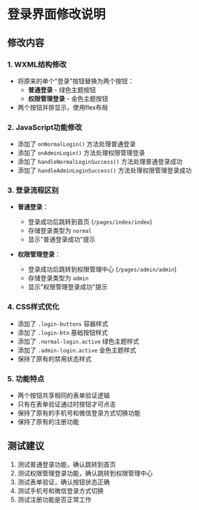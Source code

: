 # 登录界面修改说明

## 修改内容

### 1. WXML结构修改
- 将原来的单个"登录"按钮替换为两个按钮：
  - **普通登录** - 绿色主题按钮
  - **权限管理登录** - 金色主题按钮
- 两个按钮并排显示，使用flex布局

### 2. JavaScript功能修改
- 添加了 `onNormalLogin()` 方法处理普通登录
- 添加了 `onAdminLogin()` 方法处理权限管理登录
- 添加了 `handleNormalLoginSuccess()` 方法处理普通登录成功
- 添加了 `handleAdminLoginSuccess()` 方法处理权限管理登录成功

### 3. 登录流程区别
- **普通登录**：
  - 登录成功后跳转到首页 (`/pages/index/index`)
  - 存储登录类型为 `normal`
  - 显示"普通登录成功"提示

- **权限管理登录**：
  - 登录成功后跳转到权限管理中心 (`/pages/admin/admin`)
  - 存储登录类型为 `admin`
  - 显示"权限管理登录成功"提示

### 4. CSS样式优化
- 添加了 `.login-buttons` 容器样式
- 添加了 `.login-btn` 基础按钮样式
- 添加了 `.normal-login.active` 绿色主题样式
- 添加了 `.admin-login.active` 金色主题样式
- 保持了原有的禁用状态样式

### 5. 功能特点
- 两个按钮共享相同的表单验证逻辑
- 只有在表单验证通过时按钮才可点击
- 保持了原有的手机号和微信登录方式切换功能
- 保持了原有的注册功能

## 测试建议
1. 测试普通登录功能，确认跳转到首页
2. 测试权限管理登录功能，确认跳转到权限管理中心
3. 测试表单验证，确认按钮状态正确
4. 测试手机号和微信登录方式切换
5. 测试注册功能是否正常工作 